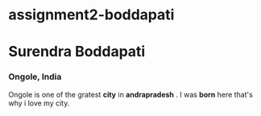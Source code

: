 # assignment2-boddapati
# Surendra Boddapati
### Ongole, India
 Ongole  is one of the gratest **city** in **andrapradesh** . I was **born** here that's why i love my city. 